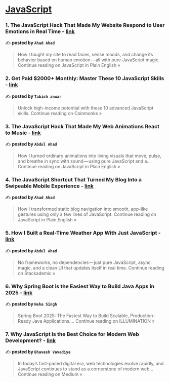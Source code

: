 
<h1><a href=https://medium.com/tag/javascript-development/recommended target="_blank" rel="noopener noreferrer">JavaScript</a></h1>
<h3>1. The JavaScript Hack That Made My Website Respond to User Emotions in Real Time - <a href="https://javascript.plainenglish.io/the-javascript-hack-that-made-my-website-respond-to-user-emotions-in-real-time-5a7ca4e58d43?source=rss------javascript_development-5" target="_blank" rel="noopener noreferrer">link</a></h3>

✍️ **posted by `Ahad Ahad`**

<blockquote>How I taught my site to read faces, sense moods, and change its behavior based on human emotion — all with pure JavaScript magic.
Continue reading on JavaScript in Plain English »</blockquote>

<h3>2. Get Paid $2000+ Monthly: Master These 10 JavaScript Skills - <a href="https://medium.com/coinmonks/get-paid-2000-monthly-master-these-10-javascript-skills-977c4fe4fc0c?source=rss------javascript_development-5" target="_blank" rel="noopener noreferrer">link</a></h3>

✍️ **posted by `Tabish anwar`**

<blockquote>Unlock high-income potential with these 10 advanced JavaScript skills.
Continue reading on Coinmonks »</blockquote>

<h3>3. The JavaScript Hack That Made My Web Animations React to Music - <a href="https://javascript.plainenglish.io/the-javascript-hack-that-made-my-web-animations-react-to-music-edf072159d7a?source=rss------javascript_development-5" target="_blank" rel="noopener noreferrer">link</a></h3>

✍️ **posted by `Abdul Ahad`**

<blockquote>How I turned ordinary animations into living visuals that move, pulse, and breathe in sync with sound — using pure JavaScript and a…
Continue reading on JavaScript in Plain English »</blockquote>

<h3>4. The JavaScript Shortcut That Turned My Blog Into a Swipeable Mobile Experience - <a href="https://javascript.plainenglish.io/the-javascript-shortcut-that-turned-my-blog-into-a-swipeable-mobile-experience-78a14377ba93?source=rss------javascript_development-5" target="_blank" rel="noopener noreferrer">link</a></h3>

✍️ **posted by `Ahad Ahad`**

<blockquote>How I transformed static blog navigation into smooth, app-like gestures using only a few lines of JavaScript.
Continue reading on JavaScript in Plain English »</blockquote>

<h3>5. How I Built a Real-Time Weather App With Just JavaScript - <a href="https://blog.stackademic.com/how-i-built-a-real-time-weather-app-with-just-javascript-7665f9d66f3c?source=rss------javascript_development-5" target="_blank" rel="noopener noreferrer">link</a></h3>

✍️ **posted by `Abdul Ahad`**

<blockquote>No frameworks, no dependencies — just pure JavaScript, async magic, and a clean UI that updates itself in real time.
Continue reading on Stackademic »</blockquote>

<h3>6.  Why Spring Boot is the Easiest Way to Build Java Apps in 2025 - <a href="https://medium.com/illumination/why-spring-boot-is-the-easiest-way-to-build-java-apps-in-2025-ad33a6fdf1fa?source=rss------javascript_development-5" target="_blank" rel="noopener noreferrer">link</a></h3>

✍️ **posted by `Neha Singh`**

<blockquote>Spring Boot 2025: The Fastest Way to Build Scalable, Production-Ready Java Applications….
Continue reading on ILLUMINATION »</blockquote>

<h3>7. Why JavaScript Is the Best Choice for Modern Web Development? - <a href="https://medium.com/@marqueesolution0/why-javascript-is-the-best-choice-for-modern-web-development-c8d7b84b3183?source=rss------javascript_development-5" target="_blank" rel="noopener noreferrer">link</a></h3>

✍️ **posted by `Bhavesh Vavadiya`**

<blockquote>In today’s fast-paced digital era, web technologies evolve rapidly, and JavaScript continues to stand as a cornerstone of modern web…
Continue reading on Medium »</blockquote>


